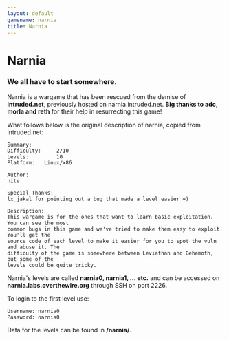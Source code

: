 ```yaml
---
layout: default
gamename: narnia
title: Narnia
---
```


Narnia
======

### We all have to start somewhere.

Narnia is a wargame that has been rescued from the demise of
**intruded.net**, previously hosted on narnia.intruded.net. **Big thanks
to adc, morla and reth** for their help in resurrecting this game!

What follows below is the original description of narnia, copied from
intruded.net:

    Summary:
    Difficulty:     2/10
    Levels:         10
    Platform:   Linux/x86

    Author:
    nite

    Special Thanks:
    lx_jakal for pointing out a bug that made a level easier =)

    Description:
    This wargame is for the ones that want to learn basic exploitation. You can see the most
    common bugs in this game and we've tried to make them easy to exploit. You'll get the
    source code of each level to make it easier for you to spot the vuln and abuse it. The
    difficulty of the game is somewhere between Leviathan and Behemoth, but some of the
    levels could be quite tricky.

Narnia's levels are called **narnia0, narnia1, ... etc.** and can be
accessed on **narnia.labs.overthewire.org** through SSH on port 2226.

To login to the first level use:

    Username: narnia0
    Password: narnia0

Data for the levels can be found in **/narnia/**.
